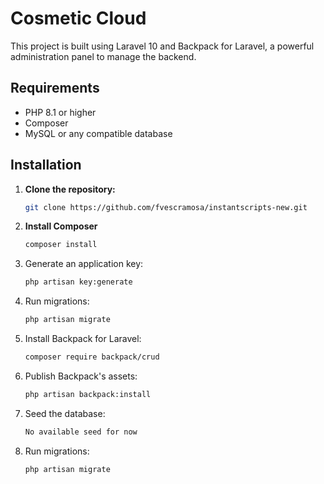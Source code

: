 # Cosmetic Cloud

This project is built using Laravel 10 and Backpack for Laravel, a powerful administration panel to manage the backend.

## Requirements

- PHP 8.1 or higher
- Composer
- MySQL or any compatible database


## Installation

1. **Clone the repository:**

   ```bash
   git clone https://github.com/fvescramosa/instantscripts-new.git

2. **Install Composer**

   ```bash
   composer install
   
3. Generate an application key:
   ```bash
   php artisan key:generate
   
4. Run migrations:
   ```bash
   php artisan migrate

5. Install Backpack for Laravel:
   ```bash
   composer require backpack/crud

6. Publish Backpack's assets:
   ```bash
   php artisan backpack:install

7. Seed the database:
   ```bash
   No available seed for now

4. Run migrations:
   ```bash
   php artisan migrate

